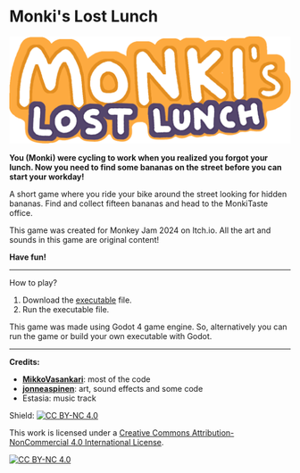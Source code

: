 # Monki's Lost Lunch

![title art](assets/menu/title.png)

**You (Monki) were cycling to work when you realized you forgot your lunch.
Now you need to find some bananas on the street before you can start your workday!**

A short game where you ride your bike around the street looking for hidden bananas. Find and collect fifteen bananas and head to the MonkiTaste office.

This game was created for Monkey Jam 2024 on Itch.io.
All the art and sounds in this game are original content!

**Have fun!**
___

How to play?
1.  Download the [executable](MonkisLostLunch.exe) file.
2.  Run the executable file.

This game was made using Godot 4 game engine. So, alternatively you can run the game or build your own executable with Godot.
___

**Credits:**

- **[MikkoVasankari](https://github.com/MikkoVasankari)**: most of the code
- **[jonneaspinen](https://github.com/jonneaspinen)**: art, sound effects and some code
- Estasia: music track


Shield: [![CC BY-NC 4.0][cc-by-nc-shield]][cc-by-nc]

This work is licensed under a
[Creative Commons Attribution-NonCommercial 4.0 International License][cc-by-nc].

[![CC BY-NC 4.0][cc-by-nc-image]][cc-by-nc]

[cc-by-nc]: https://creativecommons.org/licenses/by-nc/4.0/
[cc-by-nc-image]: https://licensebuttons.net/l/by-nc/4.0/88x31.png
[cc-by-nc-shield]: https://img.shields.io/badge/License-CC%20BY--NC%204.0-lightgrey.svg
